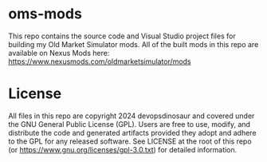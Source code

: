 # oms-mods
This repo contains the source code and Visual Studio project files for building my Old Market Simulator mods.  All of the built mods in this repo are available on Nexus Mods here: https://www.nexusmods.com/oldmarketsimulator/mods

# License
All files in this repo are copyright 2024 devopsdinosaur and covered under the GNU General Public License (GPL).  Users are free to use, modify, and distribute the code and generated artifacts provided they adopt and adhere to the GPL for any released software. See LICENSE at the root of this repo (or https://www.gnu.org/licenses/gpl-3.0.txt) for detailed information.